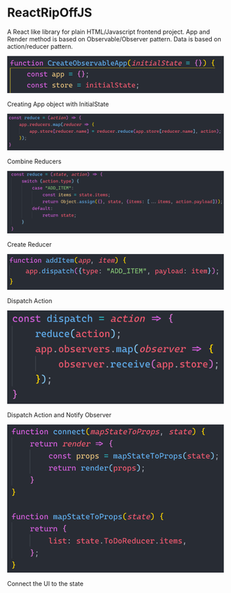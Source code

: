 # ReactRipOffJS
A React like library for plain HTML/Javascript frontend project.
App and Render method is based on Observable/Observer pattern. Data is based on action/reducer pattern.

![Create Initial State](https://github.com/nerocui/screenshots/blob/master/ReactRIpOffJS/initialstore.png?raw=true)

Creating App object with InitialState

![Combine Reducers](https://github.com/nerocui/screenshots/blob/master/ReactRIpOffJS/combineReducers.png?raw=true)

Combine Reducers

![Create Reducer](https://github.com/nerocui/screenshots/blob/master/ReactRIpOffJS/create%20reducer.png?raw=true)

Create Reducer

![Dispatch Action](https://github.com/nerocui/screenshots/blob/master/ReactRIpOffJS/dispatch%20action.png?raw=true)

Dispatch Action

![Dispatch Action and Notify Observer](https://github.com/nerocui/screenshots/blob/master/ReactRIpOffJS/dispatch%20action%20and%20notify%20observers.png?raw=true)

Dispatch Action and Notify Observer

![Connect the ui to the state](https://github.com/nerocui/screenshots/blob/master/ReactRIpOffJS/connect%20the%20ui%20to%20state.png?raw=true)

Connect the UI to the state

